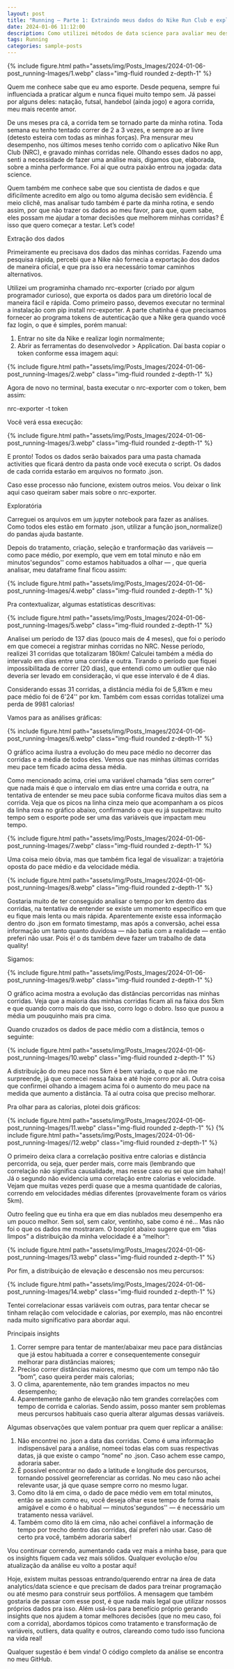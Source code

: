 ```yaml
---
layout: post
title: "Running — Parte 1: Extraindo meus dados do Nike Run Club e explorando em Python para avaliar minha performance"
date: 2024-01-06 11:12:00
description: Como utilizei métodos de data science para avaliar meu desempenho na corrida
tags: Running
categories: sample-posts
---
```


{% include figure.html path="assets/img/Posts_Images/2024-01-06-post_running-Images/1.webp" class="img-fluid rounded z-depth-1" %}

Quem me conhece sabe que eu amo esporte. Desde pequena, sempre fui influenciada a praticar algum e nunca fiquei muito tempo sem. Já passei por alguns deles: natação, futsal, handebol (ainda jogo) e agora corrida, meu mais recente amor.

De uns meses pra cá, a corrida tem se tornado parte da minha rotina. Toda semana eu tenho tentado correr de 2 a 3 vezes, e sempre ao ar livre (detesto esteira com todas as minhas forças). Pra mensurar meu desempenho, nos últimos meses tenho corrido com o aplicativo Nike Run Club (NRC), e gravado minhas corridas nele. Olhando esses dados no app, senti a necessidade de fazer uma análise mais, digamos que, elaborada, sobre a minha performance. Foi aí que outra paixão entrou na jogada: data science.

Quem também me conhece sabe que sou cientista de dados e que dificilmente acredito em algo ou tomo alguma decisão sem evidência. É meio clichê, mas analisar tudo também é parte da minha rotina, e sendo assim, por que não trazer os dados ao meu favor, para que, quem sabe, eles possam me ajudar a tomar decisões que melhorem minhas corridas? É isso que quero começar a testar. Let’s code!

Extração dos dados

Primeiramente eu precisava dos dados das minhas corridas. Fazendo uma pesquisa rápida, percebi que a Nike não fornecia a exportação dos dados de maneira oficial, e que pra isso era necessário tomar caminhos alternativos.

Utilizei um programinha chamado nrc-exporter (criado por algum programador curioso), que exporta os dados para um diretório local de maneira fácil e rápida. Como primeiro passo, devemos executar no terminal a instalação com pip install nrc-exporter. A parte chatinha é que precisamos fornecer ao programa tokens de autenticação que a Nike gera quando você faz login, o que é simples, porém manual:

1) Entrar no site da Nike e realizar login normalmente;
2) Abrir as ferramentas do desenvolvedor > Application. Daí basta copiar o token conforme essa imagem aqui:

{% include figure.html path="assets/img/Posts_Images/2024-01-06-post_running-Images/2.webp" class="img-fluid rounded z-depth-1" %}

Agora de novo no terminal, basta executar o nrc-exporter com o token, bem assim:

nrc-exporter -t token

Você verá essa execução:

{% include figure.html path="assets/img/Posts_Images/2024-01-06-post_running-Images/3.webp" class="img-fluid rounded z-depth-1" %}

E pronto! Todos os dados serão baixados para uma pasta chamada activities que ficará dentro da pasta onde você executa o script. Os dados de cada corrida estarão em arquivos no formato .json.

Caso esse processo não funcione, existem outros meios. Vou deixar o link aqui caso queiram saber mais sobre o nrc-exporter.

Exploratória

Carreguei os arquivos em um jupyter notebook para fazer as análises. Como todos eles estão em formato .json, utilizar a função json_normalize() do pandas ajuda bastante.

Depois do tratamento, criação, seleção e tranformação das variáveis — como pace médio, por exemplo, que vem em total minuto e não em minutos'segundos'' como estamos habituados a olhar — , que queria analisar, meu dataframe final ficou assim:

{% include figure.html path="assets/img/Posts_Images/2024-01-06-post_running-Images/4.webp" class="img-fluid rounded z-depth-1" %}

Pra contextualizar, algumas estatísticas descritivas:

{% include figure.html path="assets/img/Posts_Images/2024-01-06-post_running-Images/5.webp" class="img-fluid rounded z-depth-1" %}

Analisei um período de 137 dias (pouco mais de 4 meses), que foi o período em que comecei a registrar minhas corridas no NRC. Nesse período, realizei 31 corridas que totalizaram 180km! Calculei também a média do intervalo em dias entre uma corrida e outra. Tirando o período que fiquei impossibilitada de correr (20 dias), que entendi como um outlier que não deveria ser levado em consideração, vi que esse intervalo é de 4 dias.

Considerando essas 31 corridas, a distância média foi de 5,81km e meu pace médio foi de 6'24'' por km. Também com essas corridas totalizei uma perda de 9981 calorias!

Vamos para as análises gráficas:

{% include figure.html path="assets/img/Posts_Images/2024-01-06-post_running-Images/6.webp" class="img-fluid rounded z-depth-1" %}

O gráfico acima ilustra a evolução do meu pace médio no decorrer das corridas e a média de todos eles. Vemos que nas minhas últimas corridas meu pace tem ficado acima dessa média.

Como mencionado acima, criei uma variável chamada “dias sem correr” que nada mais é que o intervalo em dias entre uma corrida e outra, na tentativa de entender se meu pace subia conforme ficava muitos dias sem a corrida. Veja que os picos na linha cinza meio que acompanham a os picos da linha roxa no gráfico abaixo, confirmando o que eu já suspeitava: muito tempo sem o esporte pode ser uma das variáveis que impactam meu tempo.

{% include figure.html path="assets/img/Posts_Images/2024-01-06-post_running-Images/7.webp" class="img-fluid rounded z-depth-1" %}

Uma coisa meio óbvia, mas que também fica legal de visualizar: a trajetória oposta do pace médio e da velocidade média.

{% include figure.html path="assets/img/Posts_Images/2024-01-06-post_running-Images/8.webp" class="img-fluid rounded z-depth-1" %}

Gostaria muito de ter conseguido analisar o tempo por km dentro das corridas, na tentativa de entender se existe um momento específico em que eu fique mais lenta ou mais rápida. Aparentemente existe essa informação dentro do .json em formato timestamp, mas após a conversão, achei essa informação um tanto quanto duvidosa — não batia com a realidade — então preferi não usar. Pois é! o ds também deve fazer um trabalho de data quality!

Sigamos:

{% include figure.html path="assets/img/Posts_Images/2024-01-06-post_running-Images/9.webp" class="img-fluid rounded z-depth-1" %}

O gráfico acima mostra a evolução das distâncias percorridas nas minhas corridas. Veja que a maioria das minhas corridas ficam ali na faixa dos 5km e que quando corro mais do que isso, corro logo o dobro. Isso que puxou a média um pouquinho mais pra cima.

Quando cruzados os dados de pace médio com a distância, temos o seguinte:

{% include figure.html path="assets/img/Posts_Images/2024-01-06-post_running-Images/10.webp" class="img-fluid rounded z-depth-1" %}

A distribuição do meu pace nos 5km é bem variada, o que não me surpreende, já que comecei nessa faixa e até hoje corro por ali. Outra coisa que confirmei olhando a imagem acima foi o aumento do meu pace na medida que aumento a distância. Tá aí outra coisa que preciso melhorar.

Pra olhar para as calorias, plotei dois gráficos:

{% include figure.html path="assets/img/Posts_Images/2024-01-06-post_running-Images/11.webp" class="img-fluid rounded z-depth-1" %}
{% include figure.html path="assets/img/Posts_Images/2024-01-06-post_running-Images//12.webp" class="img-fluid rounded z-depth-1" %}

O primeiro deixa clara a correlação positiva entre calorias e distância percorrida, ou seja, quer perder mais, corre mais (lembrando que correlação não significa causalidade, mas nesse caso eu sei que sim haha)! Já o segundo não evidencia uma correlação entre calorias e velocidade. Vejam que muitas vezes perdi quase que a mesma quantidade de calorias, correndo em velocidades médias diferentes (provavelmente foram os vários 5km).

Outro feeling que eu tinha era que em dias nublados meu desempenho era um pouco melhor. Sem sol, sem calor, ventinho, sabe como é né… Mas não foi o que os dados me mostraram. O boxplot abaixo sugere que em “dias limpos” a distribuição da minha velocidade é a “melhor”:

{% include figure.html path="assets/img/Posts_Images/2024-01-06-post_running-Images/13.webp" class="img-fluid rounded z-depth-1" %}

Por fim, a distribuição de elevação e descensão nos meu percursos:

{% include figure.html path="assets/img/Posts_Images/2024-01-06-post_running-Images/14.webp" class="img-fluid rounded z-depth-1" %}

Tentei correlacionar essas variáveis com outras, para tentar checar se tinham relação com velocidade e calorias, por exemplo, mas não encontrei nada muito significativo para abordar aqui.

Principais insights

1) Correr sempre para tentar de manter/abaixar meu pace para distâncias que já estou habituada a correr e consequentemente conseguir melhorar para distâncias maiores;
2) Preciso correr distâncias maiores, mesmo que com um tempo não tão “bom”, caso queira perder mais calorias;
3) O clima, aparentemente, não tem grandes impactos no meu desempenho;
4) Aparentemente ganho de elevação não tem grandes correlações com tempo de corrida e calorias. Sendo assim, posso manter sem problemas meus percursos habituais caso queria alterar algumas dessas variáveis.

Algumas observações que valem pontuar pra quem quer replicar a análise:

1) Não encontrei no .json a data das corridas. Como é uma informação indispensável para a análise, nomeei todas elas com suas respectivas datas, já que existe o campo “nome” no .json. Caso achem esse campo, adoraria saber.
2) É possível encontrar no dado a latitude e longitude dos percursos, tornando possível georreferenciar as corridas. No meu caso não achei relevante usar, já que quase sempre corro no mesmo lugar.
3) Como dito lá em cima, o dado de pace médio vem em total minutos, então se assim como eu, você deseja olhar esse tempo de forma mais amigável e como é o habitual — minutos'segundos'' — é necessário um tratamento nessa variável.
4) Também como dito lá em cima, não achei confiável a informação de tempo por trecho dentro das corridas, daí preferi não usar. Caso dê certo pra você, também adoraria saber!

Vou continuar correndo, aumentando cada vez mais a minha base, para que os insights fiquem cada vez mais sólidos. Qualquer evolução e/ou atualização da análise eu volto a postar aqui!

Hoje, existem muitas pessoas entrando/querendo entrar na área de data analytics/data science e que precisam de dados para treinar programação ou até mesmo para construir seus portfólios. A mensagem que também gostaria de passar com esse post, é que nada mais legal que utilizar nossos próprios dados pra isso. Além usá-los para benefício próprio gerando insights que nos ajudem a tomar melhores decisões (que no meu caso, foi com a corrida), abordamos tópicos como tratamento e transformação de variáveis, outliers, data quality e outros, clareando como tudo isso funciona na vida real!

Qualquer sugestão é bem vinda! O código completo da análise se encontra no meu GitHub.
